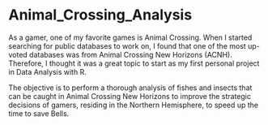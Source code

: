 # Animal_Crossing_Analysis

As a gamer, one of my favorite games is Animal Crossing. When I started searching for public databases to work on, I found that one of the most up-voted databases was from Animal Crossing New Horizons (ACNH). Therefore, I thought it was a great topic to start as my first personal project in Data Analysis with R. 

The objective is to perform a thorough analysis of fishes and insects that can be caught in Animal Crossing New Horizons to improve the strategic decisions of gamers, residing in the Northern Hemisphere, to speed up the time to save Bells.
